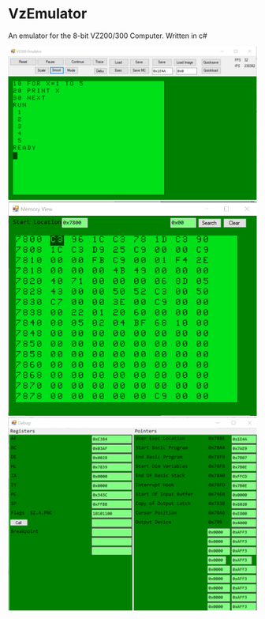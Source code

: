 # VzEmulator
An emulator for the 8-bit VZ200/300 Computer. Written in c#

![ScreenShot](screenshots/MainScreen.png)
![ScreenShot](screenshots/MemoryEditor.png)
![ScreenShot](screenshots/CpuState.png)